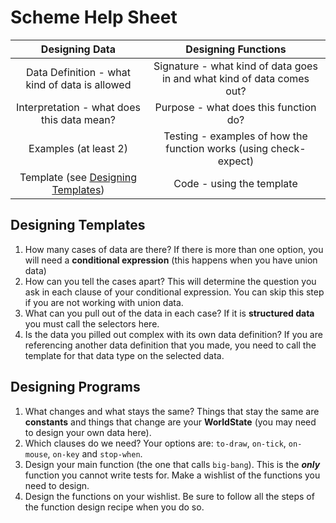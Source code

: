 # Scheme Help Sheet

| Designing Data | Designing Functions |
|:--------------:|:-------------------:|
| Data Definition - what kind of data is allowed | Signature - what kind of data goes in and what kind of data comes out? |
| Interpretation - what does this data mean? | Purpose - what does this function do? |
| Examples (at least 2) | Testing - examples of how the function works (using check-expect) |
| Template (see [Designing Templates](#designing-templates)) | Code - using the template |

## Designing Templates

1. How many cases of data are there? If there is more than one option, you will need a
    **conditional expression** (this happens when you have union data)
2. How can you tell the cases apart? This will determine the question you ask in each clause of your
    conditional expression.
You can skip this step if you are not working with union data.
3. What can you pull out of the data in each case? If it is **structured data**
you must call the selectors here.
4. Is the data you pilled out complex with its own data definition? If you are referencing
another data definition that you made, you need to call the template for that data type on the
selected data.

## Designing Programs

1. What changes and what stays the same? Things that stay the same are **constants** and
things that change are your **WorldState** (you may need to design your own data here).
2. Which clauses do we need? Your options are: `to-draw`, `on-tick`, `on-mouse`, `on-key` and
`stop-when`.
3. Design your main function (the one that calls `big-bang`). This is the __***only***__
function you cannot write tests for. Make a wishlist of the functions you need to design.
4. Design the functions on your wishlist. Be sure to follow all the steps of the function
design recipe when you do so.
